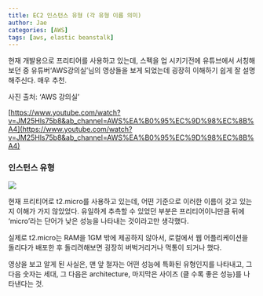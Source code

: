 ```yaml
---
title: EC2 인스턴스 유형 (각 유형 이름 의미)
author: Jae
categories: [AWS]
tags: [aws, elastic beanstalk]
---
```


현재 개발용으로 프리티어를 사용하고 있는데, 스펙을 업 시키기전에 유튜브에서 서칭해보던 중 유튜버‘AWS강의실’님의 영상들을 보게 되었는데 굉장히 이해하기 쉽게 잘 설명해주신다. 매우 추천.

사진 출처: ‘AWS 강의실’

[https://www.youtube.com/watch?v=JM25Hls75b8&ab_channel=AWS%EA%B0%95%EC%9D%98%EC%8B%A4](https://www.youtube.com/watch?v=JM25Hls75b8&ab_channel=AWS%EA%B0%95%EC%9D%98%EC%8B%A4)

### 인스턴스 유형

![](https://velog.velcdn.com/images/a87380/post/928ff9ed-4a75-4346-ab86-10ba3abc2ee4/image.png)

현재 프리티어로 t2.micro를 사용하고 있는데, 어떤 기준으로 이러한 이름이 갖고 있는지 이해가 가지 않았었다. 유일하게 추측할 수 있었던 부분은 프리티어이니만큼 뒤에 ‘micro’라는 단어가 낮은 성능을 나타내는 것이라고만 생각했다.

실제로 t2.micro는 RAM을 1GM 밖에 제공하지 않아서, 로컬에서 웹 어플리케이션을 돌리다가 배포한 후 돌리려해보면 굉장히 버벅거리거나 먹통이 되거나 했다.

영상을 보고 알게 된 사실은, 맨 앞 철자는 어떤 성능에 특화된 유형인지를 나타내고, 그 다음 숫자는 세대, 그 다음은 architecture, 마지막은 사이즈 (클 수록 좋은 성능)를 나타낸다는 것.
